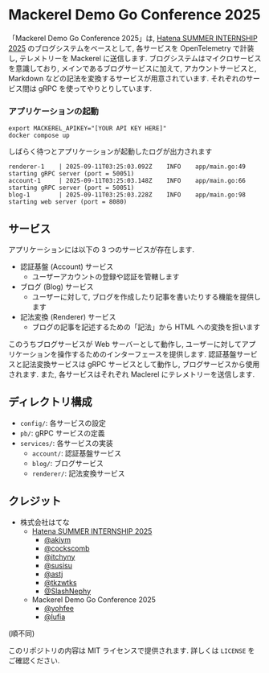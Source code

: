 # Mackerel Demo Go Conference 2025

「Mackerel Demo Go Conference 2025」は, [Hatena SUMMER INTERNSHIP 2025](https://github.com/hatena/Hatena-Intern-2025-Public) のブログシステムをベースとして, 各サービスを OpenTelemetry で計装し, テレメトリーを Mackerel に送信します. ブログシステムはマイクロサービスを意識しており, メインであるブログサービスに加えて, アカウントサービスと, Markdown などの記法を変換するサービスが用意されています. それぞれのサービス間は gRPC を使ってやりとりしています.

### アプリケーションの起動

```console
export MACKEREL_APIKEY="[YOUR API KEY HERE]"
docker compose up
```

しばらく待つとアプリケーションが起動したログが出力されます

```
renderer-1    | 2025-09-11T03:25:03.092Z	INFO	app/main.go:49	starting gRPC server (port = 50051)
account-1     | 2025-09-11T03:25:03.148Z	INFO	app/main.go:66	starting gRPC server (port = 50051)
blog-1        | 2025-09-11T03:25:03.228Z	INFO	app/main.go:98	starting web server (port = 8080)
```

## サービス

アプリケーションには以下の 3 つのサービスが存在します.

- 認証基盤 (Account) サービス
  - ユーザーアカウントの登録や認証を管轄します
- ブログ (Blog) サービス
  - ユーザーに対して, ブログを作成したり記事を書いたりする機能を提供します
- 記法変換 (Renderer) サービス
  - ブログの記事を記述するための「記法」から HTML への変換を担います

このうちブログサービスが Web サーバーとして動作し, ユーザーに対してアプリケーションを操作するためのインターフェースを提供します.
認証基盤サービスと記法変換サービスは gRPC サービスとして動作し, ブログサービスから使用されます.
また, 各サービスはそれぞれ Maclerel にテレメトリーを送信します.

## ディレクトリ構成

- `config/`: 各サービスの設定
- `pb/`: gRPC サービスの定義
- `services/`: 各サービスの実装
  - `account/`: 認証基盤サービス
  - `blog/`: ブログサービス
  - `renderer/`: 記法変換サービス

## クレジット

- 株式会社はてな
  - [Hatena SUMMER INTERNSHIP 2025](https://github.com/hatena/Hatena-Intern-2025-Public)
    - [@akiym](https://github.com/akiym)
    - [@cockscomb](https://github.com/cockscomb)
    - [@itchyny](https://github.com/itchyny)
    - [@susisu](https://github.com/susisu)
    - [@astj](https://github.com/astj)
    - [@tkzwtks](https://github.com/tkzwtks)
    - [@SlashNephy](https://github.com/SlashNephy)
  - Mackerel Demo Go Conference 2025
    - [@yohfee](https://github.com/yohfee)
    - [@lufia](https://github.com/lufia)

(順不同)

このリポジトリの内容は MIT ライセンスで提供されます. 詳しくは `LICENSE` をご確認ください.
